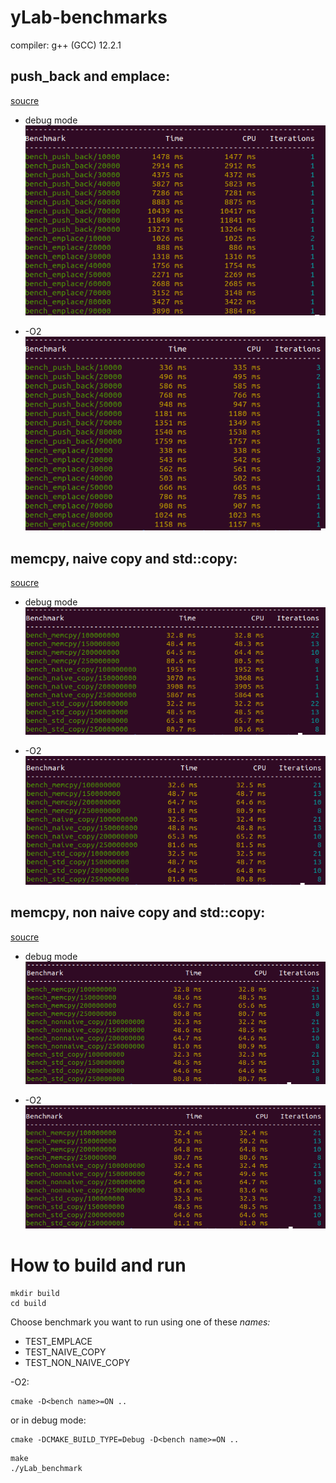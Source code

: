 # yLab-benchmarks

compiler: g++ (GCC) 12.2.1 
## push_back and emplace: 
[soucre](https://github.com/tilir/cpp-graduate/blob/master/12-templates/benchemplace.cc)

- debug mode
![Screenshot](pics/emplace_debug.png)

- -O2
![Screenshot](pics/EMPLACE_O2.png)
## memcpy, naive copy and std::copy: 
[soucre](https://github.com/tilir/cpp-graduate/blob/master/13-sfinae/benchcopy.cc)
- debug mode
![Screenshot](pics/naive_debug.png)

- -O2
![Screenshot](pics/NAIVE_O2.png)

## memcpy, non naive copy and std::copy:
[soucre](https://github.com/tilir/cpp-graduate/blob/master/13-sfinae/benchcopy-2.cc)

- debug mode
![Screenshot](pics/nonnaive_debug.png)

- -O2
![Screenshot](pics/NON_NAIVE_02.png)


# How to build and run


```
mkdir build
cd build
```
Choose benchmark you want to run using one of these *names:*
- TEST_EMPLACE
- TEST_NAIVE_COPY
- TEST_NON_NAIVE_COPY

-O2:
```
cmake -D<bench name>=ON ..
```
or in
debug mode:
```
cmake -DCMAKE_BUILD_TYPE=Debug -D<bench name>=ON ..
```
```
make
./yLab_benchmark
```
